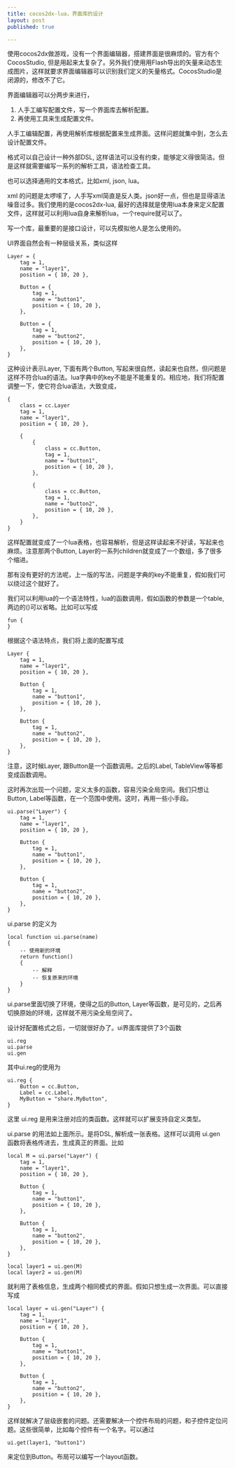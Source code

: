 ```yaml
---
title: cocos2dx-lua，界面库的设计
layout: post
published: true

---
```


使用cocos2dx做游戏，没有一个界面编辑器，搭建界面是很麻烦的。官方有个CocosStudio, 但是用起来太复杂了。另外我们使用用Flash导出的矢量来动态生成图片，这样就要求界面编辑器可以识别我们定义的矢量格式。CocosStudio是闭源的，修改不了它。

界面编辑器可以分两步来进行，
 
1. 人手工编写配置文件，写一个界面库去解析配置。
2. 再使用工具来生成配置文件。

人手工编辑配置，再使用解析库根据配置来生成界面。这样问题就集中到，怎么去设计配置文件。

格式可以自己设计一种外部DSL, 这样语法可以没有约束，能够定义得很简洁。但是这样就需要编写一系列的解析工具，语法检查工具。

也可以选择通用的文本格式，比如xml, json, lua。

xml 的问题是太啰嗦了，人手写xml简直是反人类。json好一点，但也是显得语法噪音过多。我们使用的是cocos2dx-lua, 最好的选择就是使用lua本身来定义配置文件，这样就可以利用lua自身来解析lua，一个require就可以了。

写一个库，最重要的是接口设计，可以先模拟他人是怎么使用的。

UI界面自然会有一种层级关系，类似这样

	Layer = {
		tag = 1,
		name = "layer1",
		position = { 10, 20 },
			
		Button = {
			tag = 1,
			name = "button1",
			position = { 10, 20 },
		},
		
		Button = {
			tag = 1,
			name = "button2",
			position = { 10, 20 },
		},
	}
	
这种设计表示Layer, 下面有两个Button, 写起来很自然，读起来也自然，但问题是这样不符合lua的语法。lua字典中的key不能是不能重复的。相应地，我们将配置调整一下，使它符合lua语法，大致变成，

	{
		class = cc.Layer
		tag = 1,
		name = "layer1",
		position = { 10, 20 },
			
		{
			{
				class = cc.Button,
				tag = 1,
				name = "button1",
				position = { 10, 20 },
			},
			
			{
				class = cc.Button,
				tag = 1,
				name = "button2",
				position = { 10, 20 },
			},
		}
	}
	
这样配置就变成了一个lua表格，也容易解析，但是这样读起来不好读，写起来也麻烦。注意那两个Button, Layer的一系列children就变成了一个数组，多了很多个缩进。

那有没有更好的方法呢，上一版的写法，问题是字典的key不能重复，假如我们可以绕过这个就好了。

我们可以利用lua的一个语法特性，lua的函数调用，假如函数的参数是一个table, 两边的()可以省略。比如可以写成

	fun {
	}
	
根据这个语法特点，我们将上面的配置写成
	
	Layer {
		tag = 1,
		name = "layer1",
		position = { 10, 20 },
			
		Button {
			tag = 1,
			name = "button1",
			position = { 10, 20 },
		},
		
		Button {
			tag = 1,
			name = "button2",
			position = { 10, 20 },
		},
	}
	
注意，这时候Layer, 跟Button是一个函数调用。之后的Label, TableView等等都变成函数调用。

这时再次出现一个问题，定义太多的函数，容易污染全局空间。我们只想让Button, Label等函数，在一个范围中使用。这时，再用一些小手段。

 	ui.parse("Layer") {
 		tag = 1,
		name = "layer1",
		position = { 10, 20 },
			
		Button {
			tag = 1,
			name = "button1",
			position = { 10, 20 },
		},
		
		Button {
			tag = 1,
			name = "button2",
			position = { 10, 20 },
		},
 	}
 	
ui.parse 的定义为

	local function ui.parse(name)
	{
		-- 使用新的环境
		return function()
		{
			-- 解释
			-- 恢复原来的环境
		}
	}
	
ui.parse里面切换了环境，使得之后的Button, Layer等函数，是可见的，之后再切换原始的环境，这样就不用污染全局空间了。

设计好配置格式之后，一切就很好办了。ui界面库提供了3个函数

	ui.reg
	ui.parse
	ui.gen
	
其中ui.reg的使用为

	ui.reg {
		Button = cc.Button,
		Label = cc.Label,
		MyButton = "share.MyButton",
	}
	
这里 ui.reg 是用来注册对应的类函数。这样就可以扩展支持自定义类型。

ui.parse 的用法如上面所示。是将DSL, 解析成一张表格。这样可以调用 ui.gen 函数将表格传进去，生成真正的界面。比如

	local M = ui.parse("Layer") {
 		tag = 1,
		name = "layer1",
		position = { 10, 20 },
			
		Button {
			tag = 1,
			name = "button1",
			position = { 10, 20 },
		},
		
		Button {
			tag = 1,
			name = "button2",
			position = { 10, 20 },
		},
 	}
 	
 	local layer1 = ui.gen(M)
 	local layer2 = ui.gen(M)

就利用了表格信息，生成两个相同模式的界面。假如只想生成一次界面。可以直接写成

	local layer = ui.gen("Layer") {
 		tag = 1,
		name = "layer1",
		position = { 10, 20 },
			
		Button {
			tag = 1,
			name = "button1",
			position = { 10, 20 },
		},
		
		Button {
			tag = 1,
			name = "button2",
			position = { 10, 20 },
		},
 	}
 	
这样就解决了层级嵌套的问题。还需要解决一个控件布局的问题，和子控件定位问题。这些很简单，比如每个控件有一个名字。可以通过

	ui.get(layer1, "button1")
	
来定位到Button。布局可以编写一个layout函数。

 

